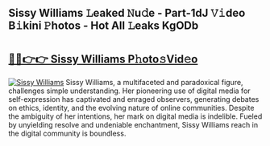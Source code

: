 ## Sissy Williams 𝙻eaked 𝙽u𝚍e - Part-1dJ 𝚅𝚒deo B𝚒kini 𝙿hotos - Hot All 𝙻eaks KgODb

# <h2><a href="http://ld2sg47.urlbe.top/?page=Sissy+Williams">🔗🔗👉👉 Sissy Williams P𝚑oto𝚜Vid𝚎o</a></h2>

[![Sissy Williams](https://i.imgur.com/eBuTRDB.gif)](http://ld2sg47.urlbe.top/?page=Sissy+Williams)
Sissy Williams, a multifaceted and paradoxical figure, challenges simple understanding. Her pioneering use of digital media for self-expression has captivated and enraged observers, generating debates on ethics, identity, and the evolving nature of online communities. Despite the ambiguity of her intentions, her mark on digital media is indelible. Fueled by unyielding resolve and undeniable enchantment, Sissy Williams reach in the digital community is boundless.
